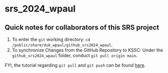 # srs_2024_wpaul

## Quick notes for collaborators of this SRS project

1. To enter the `git` working directory: `cd /public/share/duk_wpaul/github_srs2024_wpaul`.
2. To synchronize Changes from the GitHub Repository to KSSC: Under the `github_srs2024_wpaul` folder, conduct `git pull origin main`.

FYI, the tutorial regarding `git pull` and `git push` can be found [here](https://gist.github.com/larry-ziyue-yin/7ce01d8091f10b1a8719d7eea12a02c3).

